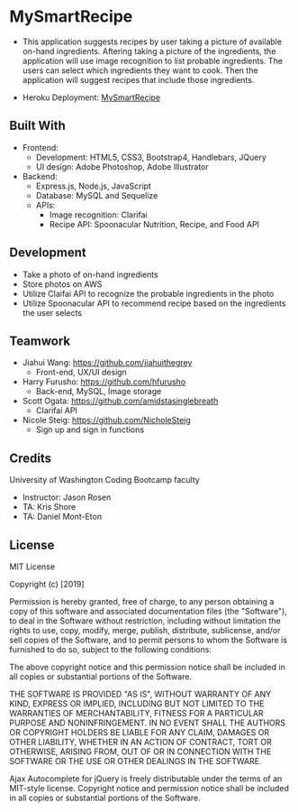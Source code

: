 # MySmartRecipe
* This application suggests recipes by user taking a picture of available on-hand ingredients. Aftering taking a picture of the ingredients, the application will use image recognition to list probable ingredients. The users can select which ingredients they want to cook. Then the application will suggest recipes that include those ingredients.

* Heroku Deployment: [MySmartRecipe](https://mysmartrecipe.herokuapp.com/)

## Built With
* Frontend: 
    * Development: HTML5, CSS3, Bootstrap4, Handlebars, JQuery
    * UI design: Adobe Photoshop, Adobe Illustrator
* Backend: 
    * Express.js, Node.js, JavaScript 
    * Database: MySQL and Sequelize
    * APIs: 
        * Image recognition: Clarifai
        * Recipe API: Spoonacular Nutrition, Recipe, and Food API

## Development
* Take a photo of on-hand ingredients
* Store photos on AWS
* Utilize Claifai API to recognize the probable ingredients in the photo
* Utilize Spoonacular API to recommend recipe based on the ingredients the user selects

## Teamwork
* Jiahui Wang: https://github.com/jiahuithegrey
    * Front-end, UX/UI design
* Harry Furusho: https://github.com/hfurusho
    * Back-end, MySQL, Image storage
* Scott Ogata: https://github.com/amidstasinglebreath
    * Clarifai API
* Nicole Steig: https://github.com/NicholeSteig
    * Sign up and sign in functions

## Credits
University of Washington Coding Bootcamp faculty
* Instructor: Jason Rosen
* TA: Kris Shore
* TA: Daniel Mont-Eton

## License
MIT License

Copyright (c) [2019] 

Permission is hereby granted, free of charge, to any person obtaining a copy
of this software and associated documentation files (the "Software"), to deal
in the Software without restriction, including without limitation the rights
to use, copy, modify, merge, publish, distribute, sublicense, and/or sell
copies of the Software, and to permit persons to whom the Software is
furnished to do so, subject to the following conditions:

The above copyright notice and this permission notice shall be included in all
copies or substantial portions of the Software.

THE SOFTWARE IS PROVIDED "AS IS", WITHOUT WARRANTY OF ANY KIND, EXPRESS OR
IMPLIED, INCLUDING BUT NOT LIMITED TO THE WARRANTIES OF MERCHANTABILITY,
FITNESS FOR A PARTICULAR PURPOSE AND NONINFRINGEMENT. IN NO EVENT SHALL THE
AUTHORS OR COPYRIGHT HOLDERS BE LIABLE FOR ANY CLAIM, DAMAGES OR OTHER
LIABILITY, WHETHER IN AN ACTION OF CONTRACT, TORT OR OTHERWISE, ARISING FROM,
OUT OF OR IN CONNECTION WITH THE SOFTWARE OR THE USE OR OTHER DEALINGS IN THE
SOFTWARE.

Ajax Autocomplete for jQuery is freely distributable under the terms of an MIT-style license. Copyright notice and permission notice shall be included in all copies or substantial portions of the Software.
